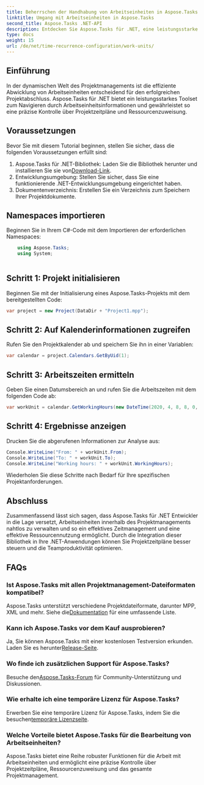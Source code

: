 ```yaml
---
title: Beherrschen der Handhabung von Arbeitseinheiten in Aspose.Tasks
linktitle: Umgang mit Arbeitseinheiten in Aspose.Tasks
second_title: Aspose.Tasks .NET-API
description: Entdecken Sie Aspose.Tasks für .NET, eine leistungsstarke Bibliothek für effizientes Projektmanagement. Behandeln Sie Arbeitseinheiten präzise, um eine optimale Ressourcennutzung zu gewährleisten.
type: docs
weight: 15
url: /de/net/time-recurrence-configuration/work-units/
---
```

## Einführung
In der dynamischen Welt des Projektmanagements ist die effiziente Abwicklung von Arbeitseinheiten entscheidend für den erfolgreichen Projektabschluss. Aspose.Tasks für .NET bietet ein leistungsstarkes Toolset zum Navigieren durch Arbeitseinheitsinformationen und gewährleistet so eine präzise Kontrolle über Projektzeitpläne und Ressourcenzuweisung.
## Voraussetzungen
Bevor Sie mit diesem Tutorial beginnen, stellen Sie sicher, dass die folgenden Voraussetzungen erfüllt sind:
1.  Aspose.Tasks für .NET-Bibliothek: Laden Sie die Bibliothek herunter und installieren Sie sie von[Download-Link](https://releases.aspose.com/tasks/net/).
2. Entwicklungsumgebung: Stellen Sie sicher, dass Sie eine funktionierende .NET-Entwicklungsumgebung eingerichtet haben.
3. Dokumentenverzeichnis: Erstellen Sie ein Verzeichnis zum Speichern Ihrer Projektdokumente.
## Namespaces importieren
Beginnen Sie in Ihrem C#-Code mit dem Importieren der erforderlichen Namespaces:
```csharp
    using Aspose.Tasks;
    using System;
    
```
## Schritt 1: Projekt initialisieren
Beginnen Sie mit der Initialisierung eines Aspose.Tasks-Projekts mit dem bereitgestellten Code:
```csharp
var project = new Project(DataDir + "Project1.mpp");
```
## Schritt 2: Auf Kalenderinformationen zugreifen
Rufen Sie den Projektkalender ab und speichern Sie ihn in einer Variablen:
```csharp
var calendar = project.Calendars.GetByUid(1);
```
## Schritt 3: Arbeitszeiten ermitteln
Geben Sie einen Datumsbereich an und rufen Sie die Arbeitszeiten mit dem folgenden Code ab:
```csharp
var workUnit = calendar.GetWorkingHours(new DateTime(2020, 4, 8, 8, 0, 0), new DateTime(2020, 4, 9, 17, 0, 0));
```
## Schritt 4: Ergebnisse anzeigen
Drucken Sie die abgerufenen Informationen zur Analyse aus:
```csharp
Console.WriteLine("From: " + workUnit.From);
Console.WriteLine("To: " + workUnit.To);
Console.WriteLine("Working hours: " + workUnit.WorkingHours);
```
Wiederholen Sie diese Schritte nach Bedarf für Ihre spezifischen Projektanforderungen.
## Abschluss
Zusammenfassend lässt sich sagen, dass Aspose.Tasks für .NET Entwickler in die Lage versetzt, Arbeitseinheiten innerhalb des Projektmanagements nahtlos zu verwalten und so ein effektives Zeitmanagement und eine effektive Ressourcennutzung ermöglicht. Durch die Integration dieser Bibliothek in Ihre .NET-Anwendungen können Sie Projektzeitpläne besser steuern und die Teamproduktivität optimieren.
## FAQs
### Ist Aspose.Tasks mit allen Projektmanagement-Dateiformaten kompatibel?
 Aspose.Tasks unterstützt verschiedene Projektdateiformate, darunter MPP, XML und mehr. Siehe die[Dokumentation](https://reference.aspose.com/tasks/net/) für eine umfassende Liste.
### Kann ich Aspose.Tasks vor dem Kauf ausprobieren?
 Ja, Sie können Aspose.Tasks mit einer kostenlosen Testversion erkunden. Laden Sie es herunter[Release-Seite](https://releases.aspose.com/).
### Wo finde ich zusätzlichen Support für Aspose.Tasks?
 Besuche den[Aspose.Tasks-Forum](https://forum.aspose.com/c/tasks/15) für Community-Unterstützung und Diskussionen.
### Wie erhalte ich eine temporäre Lizenz für Aspose.Tasks?
 Erwerben Sie eine temporäre Lizenz für Aspose.Tasks, indem Sie die besuchen[temporäre Lizenzseite](https://purchase.aspose.com/temporary-license/).
### Welche Vorteile bietet Aspose.Tasks für die Bearbeitung von Arbeitseinheiten?
Aspose.Tasks bietet eine Reihe robuster Funktionen für die Arbeit mit Arbeitseinheiten und ermöglicht eine präzise Kontrolle über Projektzeitpläne, Ressourcenzuweisung und das gesamte Projektmanagement.